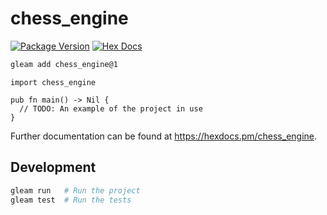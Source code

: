 # chess_engine

[![Package Version](https://img.shields.io/hexpm/v/chess_engine)](https://hex.pm/packages/chess_engine)
[![Hex Docs](https://img.shields.io/badge/hex-docs-ffaff3)](https://hexdocs.pm/chess_engine/)

```sh
gleam add chess_engine@1
```
```gleam
import chess_engine

pub fn main() -> Nil {
  // TODO: An example of the project in use
}
```

Further documentation can be found at <https://hexdocs.pm/chess_engine>.

## Development

```sh
gleam run   # Run the project
gleam test  # Run the tests
```
